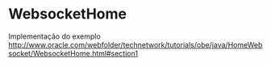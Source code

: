 # WebsocketHome
Implementação do exemplo http://www.oracle.com/webfolder/technetwork/tutorials/obe/java/HomeWebsocket/WebsocketHome.html#section1
